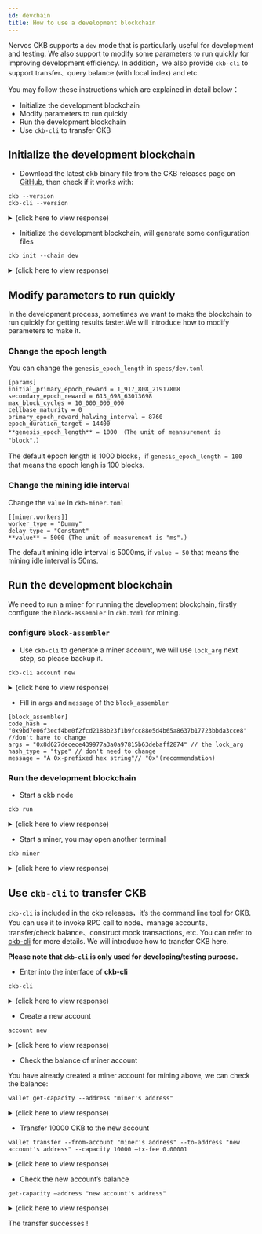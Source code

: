 ```yaml
---
id: devchain
title: How to use a development blockchain
---
```


Nervos CKB supports a `dev` mode that is particularly useful for development and testing. We also support to modify some parameters to run quickly for improving development efficiency. In addition，we also provide  `ckb-cli`  to support transfer、query balance (with local index)  and etc. 

You may follow these instructions which are explained in detail below：

* Initialize the development blockchain
* Modify parameters to run quickly
* Run the development blockchain
* Use `ckb-cli`  to transfer CKB

## Initialize the development blockchain

* Download the latest ckb binary file from the CKB releases page on [GitHub](https://github.com/nervosnetwork/ckb/releases), then check if it works with:

```
ckb --version
ckb-cli --version
```
<details>
<summary>(click here to view response)</summary>
```bash
ckb 0.32.0-pre (80e0bef 2020-05-06)
ckb-cli 0.31.0 (a531b3b 2020-04-17)
```
</details>

* Initialize the development blockchain, will generate some configuration files

```
ckb init --chain dev
```

<details>
<summary>(click here to view response)</summary>
```bash
WARN: mining feature is disabled because of lacking the block assembler config options
Initialized CKB directory in /PATH/ckb_v0.32.0-rc1_x86_64-apple-darwin-dev
create specs/dev.toml
create ckb.toml
create ckb-miner.toml
```
</details>


## Modify parameters to run quickly

In the development process, sometimes we want to make the blockchain to run quickly for getting results faster.We will introduce how to modify parameters to make it. 

###  Change the epoch length

You can change the `genesis_epoch_length` in `specs/dev.toml`

```
[params]
initial_primary_epoch_reward = 1_917_808_21917808
secondary_epoch_reward = 613_698_63013698
max_block_cycles = 10_000_000_000
cellbase_maturity = 0
primary_epoch_reward_halving_interval = 8760
epoch_duration_target = 14400
**genesis_epoch_length** = 1000 （The unit of meansurement is "block".）

```

The default epoch length is 1000 blocks，if `genesis_epoch_length = 100` that means the epoch lengh is 100 blocks.

### Change the mining idle interval

Change the `value` in `ckb-miner.toml`

```
[[miner.workers]]
worker_type = "Dummy"
delay_type = "Constant"
**value** = 5000 (The unit of measurement is "ms".)
```

The default mining idle interval is 5000ms, if `value = 50` that means the mining idle interval is 50ms.

## Run the development blockchain

We need to run a miner for running the development blockchain, firstly configure the `block-assembler` in `ckb.toml` for mining.

###  configure `block-assembler`

* Use `ckb-cli` to generate a miner account, we will use `lock_arg` next step, so please backup it.

```
ckb-cli account new
```

<details>
<summary>(click here to view response)</summary>
```bash
Your new account is locked with a password. Please give a password. Do not forget this password.
Password: 
Repeat password: 
address:
  mainnet: ckb1qyqg6cnaankwgwvh0gaq49uptd3aawhl9p6qud28sv
  testnet: ckt1qyqg6cnaankwgwvh0gaq49uptd3aawhl9p6qpg5cus
  lock_arg: 0x8d627decece439977a3a0a97815b63debaff2874
lock_hash: 0x3c78a0ea094f0d7abedde67f95143bcf8af391458cec798ceeaa3549ff53c4cb
```
</details>

* Fill in  `args` and  `message` of the `block_assembler`

```
[block_assembler]
code_hash = "0x9bd7e06f3ecf4be0f2fcd2188b23f1b9fcc88e5d4b65a8637b17723bbda3cce8" //don't have to change
args = "0x8d627decece439977a3a0a97815b63debaff2874" // the lock_arg 
hash_type = "type" // don't need to change
message = "A 0x-prefixed hex string"// "0x"(recommendation)

```

### Run the development blockchain

* Start a ckb node

```
ckb run
```
<details>
<summary>(click here to view response)</summary>
```bash
2020-05-15 16:39:49.457 +08:00 main INFO sentry sentry is disabled
2020-05-15 16:39:49.620 +08:00 main INFO ckb-memory-tracker track current process: unsupported
2020-05-15 16:39:49.620 +08:00 main INFO main ckb version: 0.32.0-pre (80e0bef 2020-05-06)
2020-05-15 16:39:49.620 +08:00 main INFO main chain genesis hash: 0x120ab9abd48e3b82f93b88eba8c50a0e1304cc2fffb5573fb14b56c6348f2305
2020-05-15 16:39:49.624 +08:00 NetworkRuntime INFO ckb-network p2p service event: ListenStarted { address: "/ip4/0.0.0.0/tcp/8115" }
2020-05-15 16:39:49.625 +08:00 NetworkRuntime INFO ckb-network Listen on address: /ip4/0.0.0.0/tcp/8115/p2p/QmcdT17iho5X7D4NGZKjzrgonQ4oQRGx5UHrwPbUWiaAwG
```
</details>

* Start a miner, you may open another terminal

```
ckb miner
```
<details>
<summary>(click here to view response)</summary>
```bash
2020-05-15 16:33:55.215 +08:00 main INFO sentry sentry is disabled
Dummy-Worker ⠁ [00:00:00]
Found! #1 0x70949ff02180743faee29ed728d8afaf165d8922a45aa728d7187511f2a72b37
Found! #2 0x74afc3bac2f085918a093181c046c767c2b8060a9ec6c5b503f1ef3468c7d6e0
Found! #3 0x6570ec5c0d4434287cf53a99f23769dba923e511dced32e1f3462470fdf2fe99
Found! #4 0x334cf2af7cedb70bad4dd2001bfe9ef043a98c3cd66f679636e6153cd3c1be64
```
</details>

## Use `ckb-cli`  to transfer CKB

`ckb-cli` is included in the ckb releases，it’s the command line tool for CKB. You can use it to invoke RPC call to node、manage accounts、transfer/check balance、construct mock transactions, etc. You can refer to [ckb-cli](https://github.com/nervosnetwork/ckb-cli)  for more details. We will introduce how to transfer CKB here.

 **Please note that `ckb-cli` is only used for developing/testing purpose.** 

* Enter into the interface of  **ckb-cli**

```
ckb-cli
```
<details>
<summary>(click here to view response)</summary>
```bash
[  ckb-cli version ]: 0.31.0 (a531b3b 2020-04-17)
[              url ]: http://127.0.0.1:8114 (network: Dev)
[              pwd ]: /Users/zengbing/Documents/projects/ckb_v0.32.0-rc1_x86_64-apple-darwin-dev
[            color ]: true
[            debug ]: false
[    output format ]: yaml
[ completion style ]: List
[       edit style ]: Emacs
[   index db state ]: Waiting for first query
```
</details>

* Create a new account

```
account new
```
<details>
<summary>(click here to view response)</summary>
```bash
Your new account is locked with a password. Please give a password. Do not forget this password.
Password:
Repeat password:
address:
mainnet: ckb1qyq0g9p6nxf5cdy38fm35zech5f90jl5aueqw4c8mg
testnet: ckt1qyq0g9p6nxf5cdy38fm35zech5f90jl5aueqnsxch5
lock_arg: 0xf4143a99934c34913a771a0b38bd1257cbf4ef32
lock_hash: 0xea4db70029dd393789a6be0e4137a3e95cd8d20b2b028a0fc0eab07622a894f4
```
</details>


* Check the balance of miner account

You have already created a miner account for mining above, we can check the balance:

```
wallet get-capacity --address "miner's address" 
```
<details>
<summary>(click here to view response)</summary>
```bash
CKB> wallet get-capacity --address "ckt1qyqg6cnaankwgwvh0gaq49uptd3aawhl9p6qpg5cus"
immature: 8027902.89083717 (CKB)
total: 46253677.72927512 (CKB)
```
</details>

* Transfer 10000 CKB to the new account

```
wallet transfer --from-account "miner's address" --to-address "new account's address" --capacity 10000 —tx-fee 0.00001
```
<details>
<summary>(click here to view response)</summary>
```bash
CKB> wallet transfer --from-account ckt1qyqg6cnaankwgwvh0gaq49uptd3aawhl9p6qpg5cus --to-address ckt1qyq0g9p6nxf5cdy38fm35zech5f90jl5aueqnsxch5 --capacity 10000 --tx-fee 0.00001
Password: 
0x1b66aafaaba5ce34de494f60374ef78e8f536bb3af9cab4fa63c0f29374c3f89
```
</details>

* Check the new account’s balance

```
get-capacity —address "new account's address"
```

<details>
<summary>(click here to view response)</summary>
```bash
CKB> wallet get-capacity —address ckt1qyq0g9p6nxf5cdy38fm35zech5f90jl5aueqnsxch5
total: 10000.0 (CKB)
```
</details>

 The transfer successes !
